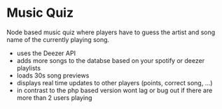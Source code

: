 # Music Quiz

Node based music quiz where players have to guess the artist and song name of the currently playing song.
- uses the Deezer API
- adds more songs to the databse based on your spotify or deezer playlists
- loads 30s song previews
- displays real time updates to other players (points, correct song, ...)
- in contrast to the php based version wont lag or bug out if there are more than 2 users playing
